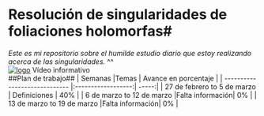 # Resolución de singularidades de foliaciones holomorfas#
_Este es mi repositorio sobre el humilde estudio diario que estoy realizando acerca de las singularidades._ ^^<br /> 
[![logo](https://cdn1.iconfinder.com/data/icons/logotypes/32/youtube-128.png)](https://youtu.be/7FaqwZ3L5aM) Vídeo informativo<br /> 
##Plan de trabajo##
| Semanas                       |Temas       | Avance en porcentaje  |
| ----------------------------- |:------------------:| -----:|
| 27 de febrero to 5 de marzo   | Definiciones    | 40% |
| 6 de marzo to 12 de marzo     |Falta información| 0%  |
| 13 de marzo to 19 de marzo    |Falta información| 0%  |
